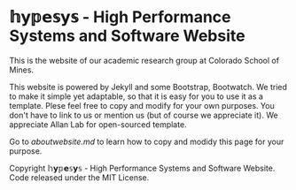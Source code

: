 # 𝕙𝘆𝕡𝗲𝕤𝘆𝕤 - High Performance Systems and Software Website

This is the website of our academic research group at Colorado School of Mines.

This website is powered by Jekyll and some Bootstrap, Bootwatch. We tried to make it simple yet adaptable, so that it is easy for you to use it as a template. Plese feel free to copy and modify for your own purposes.  You don't have to link to us or mention us (but of course we appreciate it). We appreciate Allan Lab for open-sourced template.

Go to *aboutwebsite.md*  to learn how to copy and modidy this page for your purpose. 


Copyright 𝕙𝘆𝕡𝗲𝕤𝘆𝕤 - High Performance Systems and Software Website. Code released under the MIT License.
